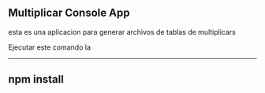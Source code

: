 ## Multiplicar Console App

esta es una aplicacion para generar archivos de tablas de multiplicars

Ejecutar este comando la

---

## npm install
